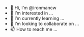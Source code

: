 - 👋 Hi, I’m @ironmancw
- 👀 I’m interested in ...
- 🌱 I’m currently learning ...
- 💞️ I’m looking to collaborate on ...
- 📫 How to reach me ...

<!---
ironmancw/ironmancw is a ✨ special ✨ repository because its `README.md` (this file) appears on your GitHub profile.
You can click the Preview link to take a look at your changes.
--->

